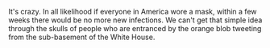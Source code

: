 It's crazy. In all likelihood if everyone in America wore a mask, within a few weeks there would be no more new infections. We can't get that simple idea through the skulls of people who are entranced by the orange blob tweeting from the sub-basement of the White House.
